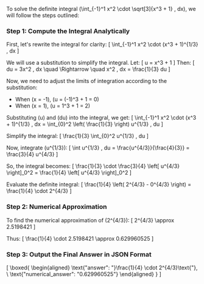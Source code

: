 To solve the definite integral \(\int_{-1}^1 x^2 \cdot \sqrt[3]{x^3 + 1} \, dx\), we will follow the steps outlined:

### Step 1: Compute the Integral Analytically

First, let's rewrite the integral for clarity:
\[
\int_{-1}^1 x^2 \cdot (x^3 + 1)^{1/3} \, dx
\]

We will use a substitution to simplify the integral. Let:
\[
u = x^3 + 1
\]
Then:
\[
du = 3x^2 \, dx \quad \Rightarrow \quad x^2 \, dx = \frac{1}{3} du
\]

Now, we need to adjust the limits of integration according to the substitution:
- When \(x = -1\), \(u = (-1)^3 + 1 = 0\)
- When \(x = 1\), \(u = 1^3 + 1 = 2\)

Substituting \(u\) and \(du\) into the integral, we get:
\[
\int_{-1}^1 x^2 \cdot (x^3 + 1)^{1/3} \, dx = \int_{0}^2 \left( \frac{1}{3} \right) u^{1/3} \, du
\]

Simplify the integral:
\[
\frac{1}{3} \int_{0}^2 u^{1/3} \, du
\]

Now, integrate \(u^{1/3}\):
\[
\int u^{1/3} \, du = \frac{u^{4/3}}{\frac{4}{3}} = \frac{3}{4} u^{4/3}
\]

So, the integral becomes:
\[
\frac{1}{3} \cdot \frac{3}{4} \left[ u^{4/3} \right]_0^2 = \frac{1}{4} \left[ u^{4/3} \right]_0^2
\]

Evaluate the definite integral:
\[
\frac{1}{4} \left( 2^{4/3} - 0^{4/3} \right) = \frac{1}{4} \cdot 2^{4/3}
\]

### Step 2: Numerical Approximation

To find the numerical approximation of \(2^{4/3}\):
\[
2^{4/3} \approx 2.5198421
\]

Thus:
\[
\frac{1}{4} \cdot 2.5198421 \approx 0.629960525
\]

### Step 3: Output the Final Answer in JSON Format

\[
\boxed{
\begin{aligned}
\text{"answer": "}\frac{1}{4} \cdot 2^{4/3}\text{"}, \\
\text{"numerical_answer": "0.629960525"}
\end{aligned}
}
\]